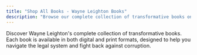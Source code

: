 ```yaml
---
title: "Shop All Books - Wayne Leighton Books"
description: "Browse our complete collection of transformative books on lawfare, court trials and successes against the state. Available in digital and print formats."
---
```


Discover Wayne Leighton's complete collection of transformative books. Each book is available in both digital and print formats, designed to help you navigate the legal system and fight back against corruption.